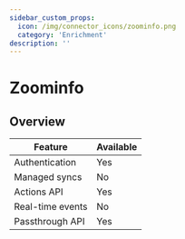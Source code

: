```yaml
---
sidebar_custom_props:
  icon: /img/connector_icons/zoominfo.png
  category: 'Enrichment'
description: ''
---
```


# Zoominfo

## Overview

| Feature                            | Available |
| ---------------------------------- | --------- |
| Authentication                     | Yes       |
| Managed syncs                      | No        |
| Actions API                        | Yes       |
| Real-time events                   | No        |
| Passthrough API                    | Yes       |
